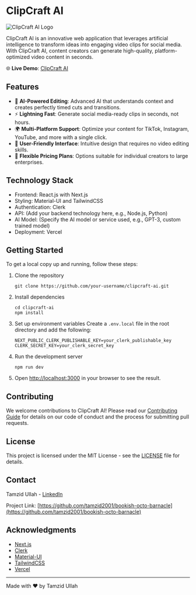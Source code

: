 # ClipCraft AI

![ClipCraft AI Logo](https://your-logo-url-here.com/logo.png)

ClipCraft AI is an innovative web application that leverages artificial intelligence to transform ideas into engaging video clips for social media. With ClipCraft AI, content creators can generate high-quality, platform-optimized video content in seconds.

🌐 **Live Demo**: [ClipCraft AI](https://bookish-octo-barnacle-phi.vercel.app/)

## Features

- 🧠 **AI-Powered Editing**: Advanced AI that understands context and creates perfectly timed cuts and transitions.
- ⚡ **Lightning Fast**: Generate social media-ready clips in seconds, not hours.
- 🌍 **Multi-Platform Support**: Optimize your content for TikTok, Instagram, YouTube, and more with a single click.
- 🎨 **User-Friendly Interface**: Intuitive design that requires no video editing skills.
- 💼 **Flexible Pricing Plans**: Options suitable for individual creators to large enterprises.

## Technology Stack

- Frontend: React.js with Next.js
- Styling: Material-UI and TailwindCSS
- Authentication: Clerk
- API: (Add your backend technology here, e.g., Node.js, Python)
- AI Model: (Specify the AI model or service used, e.g., GPT-3, custom trained model)
- Deployment: Vercel

## Getting Started

To get a local copy up and running, follow these steps:

1. Clone the repository
   ```
   git clone https://github.com/your-username/clipcraft-ai.git
   ```

2. Install dependencies
   ```
   cd clipcraft-ai
   npm install
   ```

3. Set up environment variables
   Create a `.env.local` file in the root directory and add the following:
   ```
   NEXT_PUBLIC_CLERK_PUBLISHABLE_KEY=your_clerk_publishable_key
   CLERK_SECRET_KEY=your_clerk_secret_key
   ```

4. Run the development server
   ```
   npm run dev
   ```

5. Open [http://localhost:3000](http://localhost:3000) in your browser to see the result.

## Contributing

We welcome contributions to ClipCraft AI! Please read our [Contributing Guide](CONTRIBUTING.md) for details on our code of conduct and the process for submitting pull requests.

## License

This project is licensed under the MIT License - see the [LICENSE](LICENSE) file for details.

## Contact

Tamzid Ullah - [LinkedIn](https://www.linkedin.com/in/tamzid-ullah-8a50a2234/)

Project Link: [https://github.com/tamzid2001/bookish-octo-barnacle](https://github.com/tamzid2001/bookish-octo-barnacle)

## Acknowledgments

- [Next.js](https://nextjs.org/)
- [Clerk](https://clerk.dev/)
- [Material-UI](https://material-ui.com/)
- [TailwindCSS](https://tailwindcss.com/)
- [Vercel](https://vercel.com/)

---

Made with ❤️ by Tamzid Ullah

